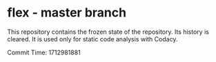 # flex - master branch

This repository contains the frozen state of the repository.
Its history is cleared. It is used only for static code
analysis with Codacy.

Commit Time: 1712981881